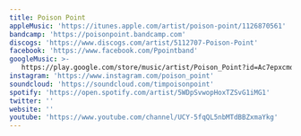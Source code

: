 ```yaml
---
title: Poison Point
appleMusic: 'https://itunes.apple.com/artist/poison-point/1126870561'
bandcamp: 'https://poisonpoint.bandcamp.com'
discogs: 'https://www.discogs.com/artist/5112707-Poison-Point'
facebook: 'https://www.facebook.com/Ppointband'
googleMusic: >-
   https://play.google.com/store/music/artist/Poison_Point?id=Ac7epxcmdjrtrmboskvxyfzqkv4
instagram: 'https://www.instagram.com/poison_point'
soundcloud: 'https://soundcloud.com/timpoisonpoint'
spotify: 'https://open.spotify.com/artist/5WDpSvwopHoxTZSvG1iMG1'
twitter: ''
website: ''
youtube: 'https://www.youtube.com/channel/UCY-5fqQL5nbMTdBBZxmaYkg'
---
```

